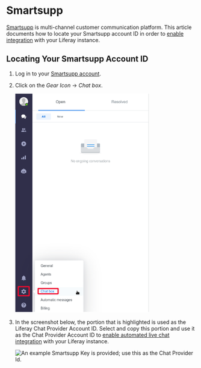# Smartsupp

[Smartsupp](https://www.smartsupp.com/) is multi-channel customer communication platform. This article documents how to locate your Smartsupp account ID in order to [enable integration](../enabling-automated-live-chat-systems.md) with your Liferay instance.

## Locating Your Smartsupp Account ID

1. Log in to your [Smartsupp account](https://app.smartsupp.com/app/sign/in).

1. Click on the *Gear Icon* &rarr; *Chat box*.

    ![The left side bar on Smartsupp shows your options; choose the gear icon and the chat box.](./smartsupp/images/01.png)

1. In the screenshot below, the portion that is highlighted is used as the Liferay Chat Provider Account ID.  Select and copy this portion and use it as the Chat Provider Account ID to [enable automated live chat integration](../enabling-automated-live-chat-systems.md) with your Liferay instance.

    ![An example Smartsupp Key is provided; use this as the Chat Provider Id.](./smartsupp/images/02.png)
